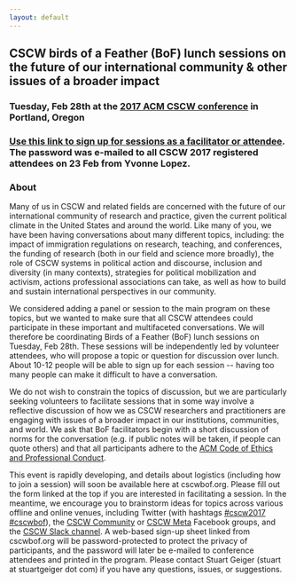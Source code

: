 ```yaml
---
layout: default
---
```


## CSCW birds of a Feather (BoF) lunch sessions on the future of our international community & other issues of a broader impact

### Tuesday, Feb 28th at the [2017 ACM CSCW conference](https://cscw.acm.org/2017) in Portland, Oregon

### [Use this link to sign up for sessions as a facilitator or attendee](https://thinfi.com/0e3m). The password was e-mailed to all CSCW 2017 registered attendees on 23 Feb from Yvonne Lopez. 

### About

Many of us in CSCW and related fields are concerned with the future of our international community of research and practice, given the current political climate in the United States and around the world. Like many of you, we have been having conversations about many different topics, including: the impact of immigration regulations on research, teaching, and conferences, the funding of research (both in our field and science more broadly), the role of CSCW systems in political action and discourse, inclusion and diversity (in many contexts), strategies for political mobilization and activism, actions professional associations can take, as well as how to build and sustain international perspectives in our community. 

We considered adding a panel or session to the main program on these topics, but we wanted to make sure that all CSCW attendees could participate in these important and multifaceted conversations. We will therefore be coordinating Birds of a Feather (BoF) lunch sessions on Tuesday, Feb 28th. These sessions will be independently led by volunteer attendees, who will propose a topic or question for discussion over lunch. About 10-12 people will be able to sign up for each session -- having too many people can make it difficult to have a conversation.

We do not wish to constrain the topics of discussion, but we are particularly seeking volunteers to facilitate sessions that in some way involve a reflective discussion of how we as CSCW researchers and practitioners are engaging with issues of a broader impact in our institutions, communities, and world. We ask that BoF facilitators begin with a short discussion of norms for the conversation (e.g. if public notes will be taken, if people can quote others) and that all participants adhere to the [ACM Code of Ethics and Professional Conduct](https://www.acm.org/about-acm/acm-code-of-ethics-and-professional-conduct).

This event is rapidly developing, and details about logistics (including how to join a session) will soon be available here at cscwbof.org. Please fill out the form linked at the top if you are interested in facilitating a session. In the meantime, we encourage you to brainstorm ideas for topics across various offline and online venues, including Twitter (with hashtags [#cscw2017 #cscwbof](https://twitter.com/search?f=tweets&q=%23cscw2017%20%23cscwbof&src=typd)), the [CSCW Community](https://www.facebook.com/acmCSCW/) or [CSCW Meta](https://www.facebook.com/groups/1395400460684366/) Facebook groups, and the [CSCW Slack channel](https://acmcscw.slack.com). A web-based sign-up sheet linked from cscwbof.org will be password-protected to protect the privacy of participants, and the password will later be e-mailed to conference attendees and printed in the program. Please contact Stuart Geiger (stuart at stuartgeiger dot com) if you have any questions, issues, or suggestions.
